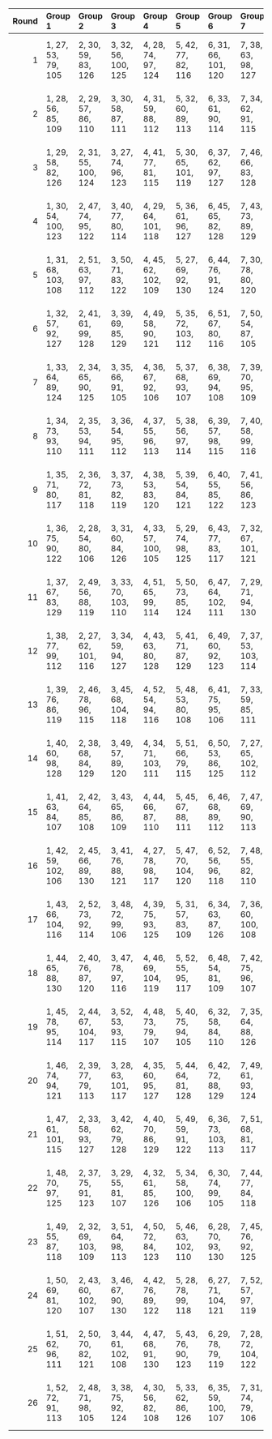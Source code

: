 |   Round | Group 1             | Group 2             | Group 3             | Group 4             | Group 5             | Group 6             | Group 7             | Group 8             | Group 9             | Group 10             | Group 11             | Group 12             | Group 13             | Group 14             | Group 15             | Group 16             | Group 17             | Group 18             | Group 19             | Group 20             | Group 21             | Group 22             | Group 23             | Group 24             | Group 25             | Group 26             |
|--------:|:--------------------|:--------------------|:--------------------|:--------------------|:--------------------|:--------------------|:--------------------|:--------------------|:--------------------|:---------------------|:---------------------|:---------------------|:---------------------|:---------------------|:---------------------|:---------------------|:---------------------|:---------------------|:---------------------|:---------------------|:---------------------|:---------------------|:---------------------|:---------------------|:---------------------|:---------------------|
|       1 | 1, 27, 53, 79, 105  | 2, 30, 59, 83, 126  | 3, 32, 56, 100, 125 | 4, 28, 74, 97, 124  | 5, 42, 77, 82, 116  | 6, 31, 66, 101, 120 | 7, 38, 63, 98, 127  | 8, 47, 67, 84, 128  | 9, 45, 54, 91, 129  | 10, 49, 64, 96, 106  | 11, 41, 57, 103, 118 | 12, 51, 73, 86, 122  | 13, 50, 60, 93, 111  | 14, 34, 72, 102, 119 | 15, 37, 58, 81, 130  | 16, 33, 76, 80, 113  | 17, 40, 78, 90, 109  | 18, 39, 62, 104, 112 | 19, 52, 69, 88, 110  | 20, 48, 68, 95, 123  | 21, 35, 75, 89, 121  | 22, 44, 71, 99, 107  | 23, 29, 61, 92, 117  | 24, 43, 55, 94, 114  | 25, 36, 70, 85, 115  | 26, 46, 65, 87, 108  |
|       2 | 1, 28, 56, 85, 109  | 2, 29, 57, 86, 110  | 3, 30, 58, 87, 111  | 4, 31, 59, 88, 112  | 5, 32, 60, 89, 113  | 6, 33, 61, 90, 114  | 7, 34, 62, 91, 115  | 8, 35, 63, 92, 116  | 9, 36, 64, 93, 117  | 10, 37, 65, 94, 118  | 11, 38, 66, 95, 119  | 12, 39, 67, 96, 120  | 13, 40, 68, 97, 121  | 14, 41, 69, 98, 122  | 15, 42, 70, 99, 123  | 16, 43, 71, 79, 124  | 17, 44, 72, 80, 125  | 18, 45, 73, 81, 105  | 19, 46, 53, 82, 106  | 20, 47, 54, 83, 107  | 21, 27, 55, 84, 108  | 22, 48, 74, 100, 126 | 23, 49, 75, 101, 127 | 24, 50, 76, 102, 128 | 25, 51, 77, 103, 129 | 26, 52, 78, 104, 130 |
|       3 | 1, 29, 58, 82, 126  | 2, 31, 55, 100, 124 | 3, 27, 74, 96, 123  | 4, 41, 77, 81, 115  | 5, 30, 65, 101, 119 | 6, 37, 62, 97, 127  | 7, 46, 66, 83, 128  | 8, 44, 53, 90, 129  | 9, 49, 63, 95, 105  | 10, 40, 56, 103, 117 | 11, 51, 72, 85, 121  | 12, 50, 59, 92, 110  | 13, 33, 71, 102, 118 | 14, 36, 57, 80, 130  | 15, 32, 76, 79, 112  | 16, 39, 78, 89, 108  | 17, 38, 61, 104, 111 | 18, 52, 68, 87, 109  | 19, 48, 67, 94, 122  | 20, 34, 75, 88, 120  | 21, 47, 73, 99, 125  | 22, 43, 70, 98, 106  | 23, 28, 60, 91, 116  | 24, 42, 54, 93, 113  | 25, 35, 69, 84, 114  | 26, 45, 64, 86, 107  |
|       4 | 1, 30, 54, 100, 123 | 2, 47, 74, 95, 122  | 3, 40, 77, 80, 114  | 4, 29, 64, 101, 118 | 5, 36, 61, 96, 127  | 6, 45, 65, 82, 128  | 7, 43, 73, 89, 129  | 8, 49, 62, 94, 125  | 9, 39, 55, 103, 116 | 10, 51, 71, 84, 120  | 11, 50, 58, 91, 109  | 12, 32, 70, 102, 117 | 13, 35, 56, 79, 130  | 14, 31, 76, 99, 111  | 15, 38, 78, 88, 107  | 16, 37, 60, 104, 110 | 17, 52, 67, 86, 108  | 18, 48, 66, 93, 121  | 19, 33, 75, 87, 119  | 20, 46, 72, 98, 124  | 21, 28, 57, 81, 126  | 22, 42, 69, 97, 105  | 23, 27, 59, 90, 115  | 24, 41, 53, 92, 112  | 25, 34, 68, 83, 113  | 26, 44, 63, 85, 106  |
|       5 | 1, 31, 68, 103, 108 | 2, 51, 63, 97, 112  | 3, 50, 71, 83, 122  | 4, 45, 62, 102, 109 | 5, 27, 69, 92, 130  | 6, 44, 76, 91, 124  | 7, 30, 78, 80, 120  | 8, 29, 73, 104, 123 | 9, 52, 59, 99, 121  | 10, 48, 58, 85, 113  | 11, 46, 75, 79, 111  | 12, 38, 64, 90, 116  | 13, 41, 70, 94, 126  | 14, 43, 67, 100, 115 | 15, 39, 74, 87, 114  | 16, 32, 77, 93, 106  | 17, 42, 56, 101, 110 | 18, 28, 53, 88, 127  | 19, 37, 57, 95, 128  | 20, 35, 65, 81, 129  | 21, 49, 54, 86, 117  | 22, 34, 61, 89, 118  | 23, 40, 72, 82, 107  | 24, 33, 66, 84, 125  | 25, 47, 60, 96, 105  | 26, 36, 55, 98, 119  |
|       6 | 1, 32, 57, 92, 127  | 2, 41, 61, 99, 128  | 3, 39, 69, 85, 129  | 4, 49, 58, 90, 121  | 5, 35, 72, 103, 112 | 6, 51, 67, 80, 116  | 7, 50, 54, 87, 105  | 8, 28, 66, 102, 113 | 9, 31, 73, 96, 130  | 10, 27, 76, 95, 107  | 11, 34, 78, 84, 124  | 12, 33, 56, 104, 106 | 13, 52, 63, 82, 125  | 14, 48, 62, 89, 117  | 15, 29, 75, 83, 115  | 16, 42, 68, 94, 120  | 17, 45, 53, 98, 126  | 18, 47, 71, 100, 119 | 19, 43, 74, 91, 118  | 20, 36, 77, 97, 110  | 21, 46, 60, 101, 114 | 22, 38, 65, 93, 122  | 23, 44, 55, 86, 111  | 24, 37, 70, 88, 108  | 25, 30, 64, 79, 109  | 26, 40, 59, 81, 123  |
|       7 | 1, 33, 64, 89, 124  | 2, 34, 65, 90, 125  | 3, 35, 66, 91, 105  | 4, 36, 67, 92, 106  | 5, 37, 68, 93, 107  | 6, 38, 69, 94, 108  | 7, 39, 70, 95, 109  | 8, 40, 71, 96, 110  | 9, 41, 72, 97, 111  | 10, 42, 73, 98, 112  | 11, 43, 53, 99, 113  | 12, 44, 54, 79, 114  | 13, 45, 55, 80, 115  | 14, 46, 56, 81, 116  | 15, 47, 57, 82, 117  | 16, 27, 58, 83, 118  | 17, 28, 59, 84, 119  | 18, 29, 60, 85, 120  | 19, 30, 61, 86, 121  | 20, 31, 62, 87, 122  | 21, 32, 63, 88, 123  | 22, 49, 76, 103, 130 | 23, 50, 77, 104, 126 | 24, 51, 78, 100, 127 | 25, 52, 74, 101, 128 | 26, 48, 75, 102, 129 |
|       8 | 1, 34, 73, 93, 110  | 2, 35, 53, 94, 111  | 3, 36, 54, 95, 112  | 4, 37, 55, 96, 113  | 5, 38, 56, 97, 114  | 6, 39, 57, 98, 115  | 7, 40, 58, 99, 116  | 8, 41, 59, 79, 117  | 9, 42, 60, 80, 118  | 10, 43, 61, 81, 119  | 11, 44, 62, 82, 120  | 12, 45, 63, 83, 121  | 13, 46, 64, 84, 122  | 14, 47, 65, 85, 123  | 15, 27, 66, 86, 124  | 16, 28, 67, 87, 125  | 17, 29, 68, 88, 105  | 18, 30, 69, 89, 106  | 19, 31, 70, 90, 107  | 20, 32, 71, 91, 108  | 21, 33, 72, 92, 109  | 22, 50, 78, 101, 129 | 23, 51, 74, 102, 130 | 24, 52, 75, 103, 126 | 25, 48, 76, 104, 127 | 26, 49, 77, 100, 128 |
|       9 | 1, 35, 71, 80, 117  | 2, 36, 72, 81, 118  | 3, 37, 73, 82, 119  | 4, 38, 53, 83, 120  | 5, 39, 54, 84, 121  | 6, 40, 55, 85, 122  | 7, 41, 56, 86, 123  | 8, 42, 57, 87, 124  | 9, 43, 58, 88, 125  | 10, 44, 59, 89, 105  | 11, 45, 60, 90, 106  | 12, 46, 61, 91, 107  | 13, 47, 62, 92, 108  | 14, 27, 63, 93, 109  | 15, 28, 64, 94, 110  | 16, 29, 65, 95, 111  | 17, 30, 66, 96, 112  | 18, 31, 67, 97, 113  | 19, 32, 68, 98, 114  | 20, 33, 69, 99, 115  | 21, 34, 70, 79, 116  | 22, 51, 75, 104, 128 | 23, 52, 76, 100, 129 | 24, 48, 77, 101, 130 | 25, 49, 78, 102, 126 | 26, 50, 74, 103, 127 |
|      10 | 1, 36, 75, 90, 122  | 2, 28, 54, 80, 106  | 3, 31, 60, 84, 126  | 4, 33, 57, 100, 105 | 5, 29, 74, 98, 125  | 6, 43, 77, 83, 117  | 7, 32, 67, 101, 121 | 8, 39, 64, 99, 127  | 9, 27, 68, 85, 128  | 10, 46, 55, 92, 129  | 11, 49, 65, 97, 107  | 12, 42, 58, 103, 119 | 13, 51, 53, 87, 123  | 14, 50, 61, 94, 112  | 15, 35, 73, 102, 120 | 16, 38, 59, 82, 130  | 17, 34, 76, 81, 114  | 18, 41, 78, 91, 110  | 19, 40, 63, 104, 113 | 20, 52, 70, 89, 111  | 21, 48, 69, 96, 124  | 22, 45, 72, 79, 108  | 23, 30, 62, 93, 118  | 24, 44, 56, 95, 115  | 25, 37, 71, 86, 116  | 26, 47, 66, 88, 109  |
|      11 | 1, 37, 67, 83, 129  | 2, 49, 56, 88, 119  | 3, 33, 70, 103, 110 | 4, 51, 65, 99, 114  | 5, 50, 73, 85, 124  | 6, 47, 64, 102, 111 | 7, 29, 71, 94, 130  | 8, 46, 76, 93, 105  | 9, 32, 78, 82, 122  | 10, 31, 54, 104, 125 | 11, 52, 61, 80, 123  | 12, 48, 60, 87, 115  | 13, 27, 75, 81, 113  | 14, 40, 66, 92, 118  | 15, 43, 72, 96, 126  | 16, 45, 69, 100, 117 | 17, 41, 74, 89, 116  | 18, 34, 77, 95, 108  | 19, 44, 58, 101, 112 | 20, 30, 55, 90, 127  | 21, 39, 59, 97, 128  | 22, 36, 63, 91, 120  | 23, 42, 53, 84, 109  | 24, 35, 68, 86, 106  | 25, 28, 62, 98, 107  | 26, 38, 57, 79, 121  |
|      12 | 1, 38, 77, 99, 112  | 2, 27, 62, 101, 116 | 3, 34, 59, 94, 127  | 4, 43, 63, 80, 128  | 5, 41, 71, 87, 129  | 6, 49, 60, 92, 123  | 7, 37, 53, 103, 114 | 8, 51, 69, 82, 118  | 9, 50, 56, 89, 107  | 10, 30, 68, 102, 115 | 11, 33, 54, 98, 130  | 12, 29, 76, 97, 109  | 13, 36, 78, 86, 105  | 14, 35, 58, 104, 108 | 15, 52, 65, 84, 106  | 16, 48, 64, 91, 119  | 17, 31, 75, 85, 117  | 18, 44, 70, 96, 122  | 19, 47, 55, 79, 126  | 20, 28, 73, 100, 121 | 21, 45, 74, 93, 120  | 22, 40, 67, 95, 124  | 23, 46, 57, 88, 113  | 24, 39, 72, 90, 110  | 25, 32, 66, 81, 111  | 26, 42, 61, 83, 125  |
|      13 | 1, 39, 76, 86, 119  | 2, 46, 78, 96, 115  | 3, 45, 68, 104, 118 | 4, 52, 54, 94, 116  | 5, 48, 53, 80, 108  | 6, 41, 75, 95, 106  | 7, 33, 59, 85, 111  | 8, 36, 65, 89, 126  | 9, 38, 62, 100, 110 | 10, 34, 74, 82, 109  | 11, 27, 77, 88, 122  | 12, 37, 72, 101, 105 | 13, 44, 69, 83, 127  | 14, 32, 73, 90, 128  | 15, 30, 60, 97, 129  | 16, 49, 70, 81, 112  | 17, 47, 63, 103, 124 | 18, 51, 58, 92, 107  | 19, 50, 66, 99, 117  | 20, 40, 57, 102, 125 | 21, 43, 64, 87, 130  | 22, 29, 56, 84, 113  | 23, 35, 67, 98, 123  | 24, 28, 61, 79, 120  | 25, 42, 55, 91, 121  | 26, 31, 71, 93, 114  |
|      14 | 1, 40, 60, 98, 128  | 2, 38, 68, 84, 129  | 3, 49, 57, 89, 120  | 4, 34, 71, 103, 111 | 5, 51, 66, 79, 115  | 6, 50, 53, 86, 125  | 7, 27, 65, 102, 112 | 8, 30, 72, 95, 130  | 9, 47, 76, 94, 106  | 10, 33, 78, 83, 123  | 11, 32, 55, 104, 105 | 12, 52, 62, 81, 124  | 13, 48, 61, 88, 116  | 14, 28, 75, 82, 114  | 15, 41, 67, 93, 119  | 16, 44, 73, 97, 126  | 17, 46, 70, 100, 118 | 18, 42, 74, 90, 117  | 19, 35, 77, 96, 109  | 20, 45, 59, 101, 113 | 21, 31, 56, 91, 127  | 22, 37, 64, 92, 121  | 23, 43, 54, 85, 110  | 24, 36, 69, 87, 107  | 25, 29, 63, 99, 108  | 26, 39, 58, 80, 122  |
|      15 | 1, 41, 63, 84, 107  | 2, 42, 64, 85, 108  | 3, 43, 65, 86, 109  | 4, 44, 66, 87, 110  | 5, 45, 67, 88, 111  | 6, 46, 68, 89, 112  | 7, 47, 69, 90, 113  | 8, 27, 70, 91, 114  | 9, 28, 71, 92, 115  | 10, 29, 72, 93, 116  | 11, 30, 73, 94, 117  | 12, 31, 53, 95, 118  | 13, 32, 54, 96, 119  | 14, 33, 55, 97, 120  | 15, 34, 56, 98, 121  | 16, 35, 57, 99, 122  | 17, 36, 58, 79, 123  | 18, 37, 59, 80, 124  | 19, 38, 60, 81, 125  | 20, 39, 61, 82, 105  | 21, 40, 62, 83, 106  | 22, 52, 77, 102, 127 | 23, 48, 78, 103, 128 | 24, 49, 74, 104, 129 | 25, 50, 75, 100, 130 | 26, 51, 76, 101, 126 |
|      16 | 1, 42, 59, 102, 106 | 2, 45, 66, 89, 130  | 3, 41, 76, 88, 121  | 4, 27, 78, 98, 117  | 5, 47, 70, 104, 120 | 6, 52, 56, 96, 118  | 7, 48, 55, 82, 110  | 8, 43, 75, 97, 108  | 9, 35, 61, 87, 113  | 10, 38, 67, 91, 126  | 11, 40, 64, 100, 112 | 12, 36, 74, 84, 111  | 13, 29, 77, 90, 124  | 14, 39, 53, 101, 107 | 15, 46, 71, 85, 127  | 16, 34, 54, 92, 128  | 17, 32, 62, 99, 129  | 18, 49, 72, 83, 114  | 19, 28, 65, 103, 105 | 20, 51, 60, 94, 109  | 21, 50, 68, 80, 119  | 22, 31, 58, 86, 115  | 23, 37, 69, 79, 125  | 24, 30, 63, 81, 122  | 25, 44, 57, 93, 123  | 26, 33, 73, 95, 116  |
|      17 | 1, 43, 66, 104, 116 | 2, 52, 73, 92, 114  | 3, 48, 72, 99, 106  | 4, 39, 75, 93, 125  | 5, 31, 57, 83, 109  | 6, 34, 63, 87, 126  | 7, 36, 60, 100, 108 | 8, 32, 74, 80, 107  | 9, 46, 77, 86, 120  | 10, 35, 70, 101, 124 | 11, 42, 67, 81, 127  | 12, 30, 71, 88, 128  | 13, 28, 58, 95, 129  | 14, 49, 68, 79, 110  | 15, 45, 61, 103, 122 | 16, 51, 56, 90, 105  | 17, 50, 64, 97, 115  | 18, 38, 55, 102, 123 | 19, 41, 62, 85, 130  | 20, 37, 76, 84, 117  | 21, 44, 78, 94, 113  | 22, 27, 54, 82, 111  | 23, 33, 65, 96, 121  | 24, 47, 59, 98, 118  | 25, 40, 53, 89, 119  | 26, 29, 69, 91, 112  |
|      18 | 1, 44, 65, 88, 130  | 2, 40, 76, 87, 120  | 3, 47, 78, 97, 116  | 4, 46, 69, 104, 119 | 5, 52, 55, 95, 117  | 6, 48, 54, 81, 109  | 7, 42, 75, 96, 107  | 8, 34, 60, 86, 112  | 9, 37, 66, 90, 126  | 10, 39, 63, 100, 111 | 11, 35, 74, 83, 110  | 12, 28, 77, 89, 123  | 13, 38, 73, 101, 106 | 14, 45, 70, 84, 127  | 15, 33, 53, 91, 128  | 16, 31, 61, 98, 129  | 17, 49, 71, 82, 113  | 18, 27, 64, 103, 125 | 19, 51, 59, 93, 108  | 20, 50, 67, 79, 118  | 21, 41, 58, 102, 105 | 22, 30, 57, 85, 114  | 23, 36, 68, 99, 124  | 24, 29, 62, 80, 121  | 25, 43, 56, 92, 122  | 26, 32, 72, 94, 115  |
|      19 | 1, 45, 78, 95, 114  | 2, 44, 67, 104, 117 | 3, 52, 53, 93, 115  | 4, 48, 73, 79, 107  | 5, 40, 75, 94, 105  | 6, 32, 58, 84, 110  | 7, 35, 64, 88, 126  | 8, 37, 61, 100, 109 | 9, 33, 74, 81, 108  | 10, 47, 77, 87, 121  | 11, 36, 71, 101, 125 | 12, 43, 68, 82, 127  | 13, 31, 72, 89, 128  | 14, 29, 59, 96, 129  | 15, 49, 69, 80, 111  | 16, 46, 62, 103, 123 | 17, 51, 57, 91, 106  | 18, 50, 65, 98, 116  | 19, 39, 56, 102, 124 | 20, 42, 63, 86, 130  | 21, 38, 76, 85, 118  | 22, 28, 55, 83, 112  | 23, 34, 66, 97, 122  | 24, 27, 60, 99, 119  | 25, 41, 54, 90, 120  | 26, 30, 70, 92, 113  |
|      20 | 1, 46, 74, 94, 121  | 2, 39, 77, 79, 113  | 3, 28, 63, 101, 117 | 4, 35, 60, 95, 127  | 5, 44, 64, 81, 128  | 6, 42, 72, 88, 129  | 7, 49, 61, 93, 124  | 8, 38, 54, 103, 115 | 9, 51, 70, 83, 119  | 10, 50, 57, 90, 108  | 11, 31, 69, 102, 116 | 12, 34, 55, 99, 130  | 13, 30, 76, 98, 110  | 14, 37, 78, 87, 106  | 15, 36, 59, 104, 109 | 16, 52, 66, 85, 107  | 17, 48, 65, 92, 120  | 18, 32, 75, 86, 118  | 19, 45, 71, 97, 123  | 20, 27, 56, 80, 126  | 21, 29, 53, 100, 122 | 22, 41, 68, 96, 125  | 23, 47, 58, 89, 114  | 24, 40, 73, 91, 111  | 25, 33, 67, 82, 112  | 26, 43, 62, 84, 105  |
|      21 | 1, 47, 61, 101, 115 | 2, 33, 58, 93, 127  | 3, 42, 62, 79, 128  | 4, 40, 70, 86, 129  | 5, 49, 59, 91, 122  | 6, 36, 73, 103, 113 | 7, 51, 68, 81, 117  | 8, 50, 55, 88, 106  | 9, 29, 67, 102, 114 | 10, 32, 53, 97, 130  | 11, 28, 76, 96, 108  | 12, 35, 78, 85, 125  | 13, 34, 57, 104, 107 | 14, 52, 64, 83, 105  | 15, 48, 63, 90, 118  | 16, 30, 75, 84, 116  | 17, 43, 69, 95, 121  | 18, 46, 54, 99, 126  | 19, 27, 72, 100, 120 | 20, 44, 74, 92, 119  | 21, 37, 77, 98, 111  | 22, 39, 66, 94, 123  | 23, 45, 56, 87, 112  | 24, 38, 71, 89, 109  | 25, 31, 65, 80, 110  | 26, 41, 60, 82, 124  |
|      22 | 1, 48, 70, 97, 125  | 2, 37, 75, 91, 123  | 3, 29, 55, 81, 107  | 4, 32, 61, 85, 126  | 5, 34, 58, 100, 106 | 6, 30, 74, 99, 105  | 7, 44, 77, 84, 118  | 8, 33, 68, 101, 122 | 9, 40, 65, 79, 127  | 10, 28, 69, 86, 128  | 11, 47, 56, 93, 129  | 12, 49, 66, 98, 108  | 13, 43, 59, 103, 120 | 14, 51, 54, 88, 124  | 15, 50, 62, 95, 113  | 16, 36, 53, 102, 121 | 17, 39, 60, 83, 130  | 18, 35, 76, 82, 115  | 19, 42, 78, 92, 111  | 20, 41, 64, 104, 114 | 21, 52, 71, 90, 112  | 22, 46, 73, 80, 109  | 23, 31, 63, 94, 119  | 24, 45, 57, 96, 116  | 25, 38, 72, 87, 117  | 26, 27, 67, 89, 110  |
|      23 | 1, 49, 55, 87, 118  | 2, 32, 69, 103, 109 | 3, 51, 64, 98, 113  | 4, 50, 72, 84, 123  | 5, 46, 63, 102, 110 | 6, 28, 70, 93, 130  | 7, 45, 76, 92, 125  | 8, 31, 78, 81, 121  | 9, 30, 53, 104, 124 | 10, 52, 60, 79, 122  | 11, 48, 59, 86, 114  | 12, 47, 75, 80, 112  | 13, 39, 65, 91, 117  | 14, 42, 71, 95, 126  | 15, 44, 68, 100, 116 | 16, 40, 74, 88, 115  | 17, 33, 77, 94, 107  | 18, 43, 57, 101, 111 | 19, 29, 54, 89, 127  | 20, 38, 58, 96, 128  | 21, 36, 66, 82, 129  | 22, 35, 62, 90, 119  | 23, 41, 73, 83, 108  | 24, 34, 67, 85, 105  | 25, 27, 61, 97, 106  | 26, 37, 56, 99, 120  |
|      24 | 1, 50, 69, 81, 120  | 2, 43, 60, 102, 107 | 3, 46, 67, 90, 130  | 4, 42, 76, 89, 122  | 5, 28, 78, 99, 118  | 6, 27, 71, 104, 121 | 7, 52, 57, 97, 119  | 8, 48, 56, 83, 111  | 9, 44, 75, 98, 109  | 10, 36, 62, 88, 114  | 11, 39, 68, 92, 126  | 12, 41, 65, 100, 113 | 13, 37, 74, 85, 112  | 14, 30, 77, 91, 125  | 15, 40, 54, 101, 108 | 16, 47, 72, 86, 127  | 17, 35, 55, 93, 128  | 18, 33, 63, 79, 129  | 19, 49, 73, 84, 115  | 20, 29, 66, 103, 106 | 21, 51, 61, 95, 110  | 22, 32, 59, 87, 116  | 23, 38, 70, 80, 105  | 24, 31, 64, 82, 123  | 25, 45, 58, 94, 124  | 26, 34, 53, 96, 117  |
|      25 | 1, 51, 62, 96, 111  | 2, 50, 70, 82, 121  | 3, 44, 61, 102, 108 | 4, 47, 68, 91, 130  | 5, 43, 76, 90, 123  | 6, 29, 78, 79, 119  | 7, 28, 72, 104, 122 | 8, 52, 58, 98, 120  | 9, 48, 57, 84, 112  | 10, 45, 75, 99, 110  | 11, 37, 63, 89, 115  | 12, 40, 69, 93, 126  | 13, 42, 66, 100, 114 | 14, 38, 74, 86, 113  | 15, 31, 77, 92, 105  | 16, 41, 55, 101, 109 | 17, 27, 73, 87, 127  | 18, 36, 56, 94, 128  | 19, 34, 64, 80, 129  | 20, 49, 53, 85, 116  | 21, 30, 67, 103, 107 | 22, 33, 60, 88, 117  | 23, 39, 71, 81, 106  | 24, 32, 65, 83, 124  | 25, 46, 59, 95, 125  | 26, 35, 54, 97, 118  |
|      26 | 1, 52, 72, 91, 113  | 2, 48, 71, 98, 105  | 3, 38, 75, 92, 124  | 4, 30, 56, 82, 108  | 5, 33, 62, 86, 126  | 6, 35, 59, 100, 107 | 7, 31, 74, 79, 106  | 8, 45, 77, 85, 119  | 9, 34, 69, 101, 123 | 10, 41, 66, 80, 127  | 11, 29, 70, 87, 128  | 12, 27, 57, 94, 129  | 13, 49, 67, 99, 109  | 14, 44, 60, 103, 121 | 15, 51, 55, 89, 125  | 16, 50, 63, 96, 114  | 17, 37, 54, 102, 122 | 18, 40, 61, 84, 130  | 19, 36, 76, 83, 116  | 20, 43, 78, 93, 112  | 21, 42, 65, 104, 115 | 22, 47, 53, 81, 110  | 23, 32, 64, 95, 120  | 24, 46, 58, 97, 117  | 25, 39, 73, 88, 118  | 26, 28, 68, 90, 111  |